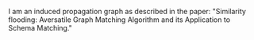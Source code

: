 I am an induced propagation graph as described in the paper: "Similarity flooding: Aversatile Graph Matching Algorithm and its Application to Schema Matching."